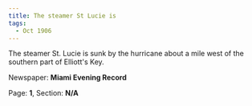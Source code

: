```yaml
---  
title: The steamer St Lucie is  
tags:  
  - Oct 1906  
---  
```

  
The steamer St. Lucie is sunk by the hurricane about a mile west of the southern part of Elliott's Key.  
  
Newspaper: **Miami Evening Record**  
  
Page: **1**, Section: **N/A** 
